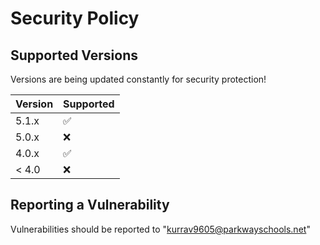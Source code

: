 # Security Policy

## Supported Versions

Versions are being updated constantly for security protection!

| Version | Supported          |
| ------- | ------------------ |
| 5.1.x   | :white_check_mark: |
| 5.0.x   | :x:                |
| 4.0.x   | :white_check_mark: |
| < 4.0   | :x:                |

## Reporting a Vulnerability

Vulnerabilities should be reported to "kurrav9605@parkwayschools.net"
